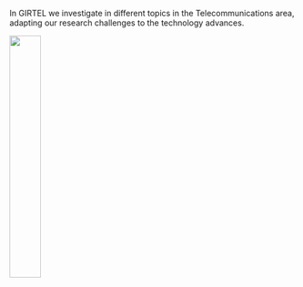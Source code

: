 In GIRTEL we investigate in different topics in the Telecommunications area, adapting our research challenges to the technology advances.

<p float="center">
  <a href="http://net2plan.com" target="_blank"><img src="https://socialify.git.ci/girtel/Net2Plan/image?description=1&descriptionEditable=Net2Plan%20is%20a%20free%20and%20open-source%20Java%20tool%20devoted%20to%20the%20planning%2C%20optimization%20and%20evaluation%20of%20communication%20networks.&font=KoHo&forks=1&issues=1&language=1&name=1&owner=1&pattern=Solid&pulls=1&stargazers=1&theme=Dark" width="33%" /></a>
</p>
